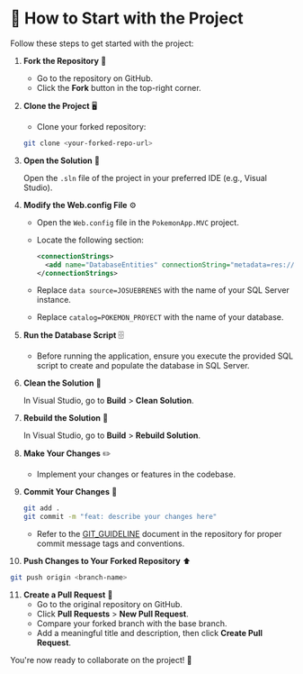 
# 🚀 How to Start with the Project

Follow these steps to get started with the project:

1. **Fork the Repository** 🍴  

   - Go to the repository on GitHub.  
   - Click the **Fork** button in the top-right corner.

2. **Clone the Project** 🖥️  

   - Clone your forked repository:  

   ```bash
   git clone <your-forked-repo-url>
   ```

3. **Open the Solution** 📂  

   Open the `.sln` file of the project in your preferred IDE (e.g., Visual Studio).
  
4. **Modify the Web.config File** ⚙️  

   - Open the `Web.config` file in the `PokemonApp.MVC` project.  
   - Locate the following section:

     ```xml
     <connectionStrings>
       <add name="DatabaseEntities" connectionString="metadata=res://*/Models.Database.csdl|res://*/Models.Database.ssdl|res://*/Models.Database.msl;provider=System.Data.SqlClient;provider connection string=&quot;data source=JOSUEBRENES;initial catalog=POKEMON_PROYECT;integrated security=True;encrypt=False;trustservercertificate=True;MultipleActiveResultSets=True;App=EntityFramework&quot;" providerName="System.Data.EntityClient" />
     </connectionStrings>
     ```

   - Replace `data source=JOSUEBRENES` with the name of your SQL Server instance.  
   - Replace `catalog=POKEMON_PROYECT` with the name of your database.

5. **Run the Database Script** 🗄️  

   - Before running the application, ensure you execute the provided SQL script to create and populate the database in SQL Server.

6. **Clean the Solution** 🧹  

   In Visual Studio, go to **Build** > **Clean Solution**.

7. **Rebuild the Solution** 🔧  

   In Visual Studio, go to **Build** > **Rebuild Solution**.

8. **Make Your Changes** ✏️  

   - Implement your changes or features in the codebase.

9. **Commit Your Changes** 💾  

   ```bash
   git add .
   git commit -m "feat: describe your changes here"
   ```
   - Refer to the [GIT_GUIDELINE](./GIT_GUIDELINE.md) document in the repository for proper commit message tags and conventions.

10. **Push Changes to Your Forked Repository** ⬆️
  
   ```bash
   git push origin <branch-name>
   ```

11. **Create a Pull Request** 🔀  
    - Go to the original repository on GitHub.  
    - Click **Pull Requests** > **New Pull Request**.  
    - Compare your forked branch with the base branch.  
    - Add a meaningful title and description, then click **Create Pull Request**.

You're now ready to collaborate on the project! 🚀
